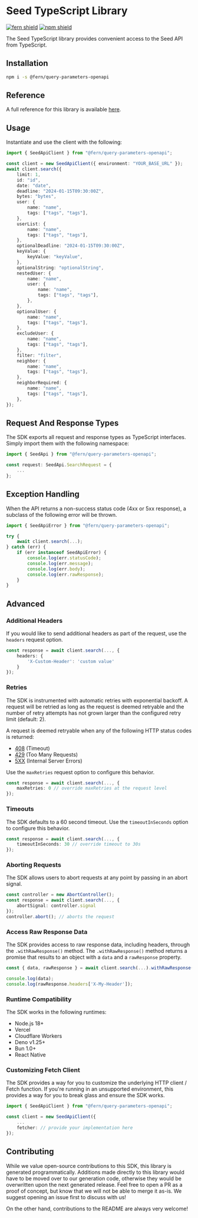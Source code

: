 # Seed TypeScript Library

[![fern shield](https://img.shields.io/badge/%F0%9F%8C%BF-Built%20with%20Fern-brightgreen)](https://buildwithfern.com?utm_source=github&utm_medium=github&utm_campaign=readme&utm_source=Seed%2FTypeScript)
[![npm shield](https://img.shields.io/npm/v/@fern/query-parameters-openapi)](https://www.npmjs.com/package/@fern/query-parameters-openapi)

The Seed TypeScript library provides convenient access to the Seed API from TypeScript.

## Installation

```sh
npm i -s @fern/query-parameters-openapi
```

## Reference

A full reference for this library is available [here](./reference.md).

## Usage

Instantiate and use the client with the following:

```typescript
import { SeedApiClient } from "@fern/query-parameters-openapi";

const client = new SeedApiClient({ environment: "YOUR_BASE_URL" });
await client.search({
    limit: 1,
    id: "id",
    date: "date",
    deadline: "2024-01-15T09:30:00Z",
    bytes: "bytes",
    user: {
        name: "name",
        tags: ["tags", "tags"],
    },
    userList: {
        name: "name",
        tags: ["tags", "tags"],
    },
    optionalDeadline: "2024-01-15T09:30:00Z",
    keyValue: {
        keyValue: "keyValue",
    },
    optionalString: "optionalString",
    nestedUser: {
        name: "name",
        user: {
            name: "name",
            tags: ["tags", "tags"],
        },
    },
    optionalUser: {
        name: "name",
        tags: ["tags", "tags"],
    },
    excludeUser: {
        name: "name",
        tags: ["tags", "tags"],
    },
    filter: "filter",
    neighbor: {
        name: "name",
        tags: ["tags", "tags"],
    },
    neighborRequired: {
        name: "name",
        tags: ["tags", "tags"],
    },
});
```

## Request And Response Types

The SDK exports all request and response types as TypeScript interfaces. Simply import them with the
following namespace:

```typescript
import { SeedApi } from "@fern/query-parameters-openapi";

const request: SeedApi.SearchRequest = {
    ...
};
```

## Exception Handling

When the API returns a non-success status code (4xx or 5xx response), a subclass of the following error
will be thrown.

```typescript
import { SeedApiError } from "@fern/query-parameters-openapi";

try {
    await client.search(...);
} catch (err) {
    if (err instanceof SeedApiError) {
        console.log(err.statusCode);
        console.log(err.message);
        console.log(err.body);
        console.log(err.rawResponse);
    }
}
```

## Advanced

### Additional Headers

If you would like to send additional headers as part of the request, use the `headers` request option.

```typescript
const response = await client.search(..., {
    headers: {
        'X-Custom-Header': 'custom value'
    }
});
```

### Retries

The SDK is instrumented with automatic retries with exponential backoff. A request will be retried as long
as the request is deemed retryable and the number of retry attempts has not grown larger than the configured
retry limit (default: 2).

A request is deemed retryable when any of the following HTTP status codes is returned:

- [408](https://developer.mozilla.org/en-US/docs/Web/HTTP/Status/408) (Timeout)
- [429](https://developer.mozilla.org/en-US/docs/Web/HTTP/Status/429) (Too Many Requests)
- [5XX](https://developer.mozilla.org/en-US/docs/Web/HTTP/Status/500) (Internal Server Errors)

Use the `maxRetries` request option to configure this behavior.

```typescript
const response = await client.search(..., {
    maxRetries: 0 // override maxRetries at the request level
});
```

### Timeouts

The SDK defaults to a 60 second timeout. Use the `timeoutInSeconds` option to configure this behavior.

```typescript
const response = await client.search(..., {
    timeoutInSeconds: 30 // override timeout to 30s
});
```

### Aborting Requests

The SDK allows users to abort requests at any point by passing in an abort signal.

```typescript
const controller = new AbortController();
const response = await client.search(..., {
    abortSignal: controller.signal
});
controller.abort(); // aborts the request
```

### Access Raw Response Data

The SDK provides access to raw response data, including headers, through the `.withRawResponse()` method.
The `.withRawResponse()` method returns a promise that results to an object with a `data` and a `rawResponse` property.

```typescript
const { data, rawResponse } = await client.search(...).withRawResponse();

console.log(data);
console.log(rawResponse.headers['X-My-Header']);
```

### Runtime Compatibility

The SDK works in the following runtimes:

- Node.js 18+
- Vercel
- Cloudflare Workers
- Deno v1.25+
- Bun 1.0+
- React Native

### Customizing Fetch Client

The SDK provides a way for you to customize the underlying HTTP client / Fetch function. If you're running in an
unsupported environment, this provides a way for you to break glass and ensure the SDK works.

```typescript
import { SeedApiClient } from "@fern/query-parameters-openapi";

const client = new SeedApiClient({
    ...
    fetcher: // provide your implementation here
});
```

## Contributing

While we value open-source contributions to this SDK, this library is generated programmatically.
Additions made directly to this library would have to be moved over to our generation code,
otherwise they would be overwritten upon the next generated release. Feel free to open a PR as
a proof of concept, but know that we will not be able to merge it as-is. We suggest opening
an issue first to discuss with us!

On the other hand, contributions to the README are always very welcome!
